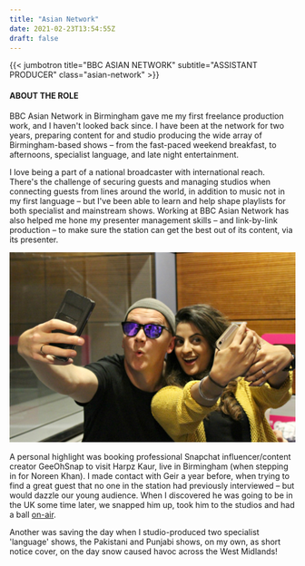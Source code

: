 ```yaml
---
title: "Asian Network"
date: 2021-02-23T13:54:55Z
draft: false
---
```

{{< jumbotron title="BBC ASIAN NETWORK" subtitle="ASSISTANT PRODUCER" class="asian-network" >}}
<section id="works"></section>
<div class="container">
	<div class="row centered mt mb">
		<div class="col-lg-8 col-lg-offset-2">
			<h4>ABOUT THE ROLE</h4>
			<p>
				BBC Asian Network in Birmingham gave me my first freelance production work, and I haven't looked back since. I have been at the network for two years, preparing content for and studio producing the wide array of Birmingham-based shows – from the fast-paced weekend breakfast, to afternoons, specialist language, and late night entertainment.
			</p>
			<p>
				I love being a part of a national broadcaster with international reach. There's the challenge of securing guests and managing studios when connecting guests from lines around the world, in addition to music not in my first language – but I've been able to learn and help shape playlists for both specialist and mainstream shows. Working at BBC Asian Network has also helped me hone my presenter management skills – and link-by-link production – to make sure the station can get the best out of its content, via its presenter.
			</p>
		</div>
		<div class="col-lg-10 col-lg-offset-1 mt-half">
			<img class="img-responsive" src="/img/portfolio/asian-network-feature.jpg">
		</div>
		<div class="col-lg-8 col-lg-offset-2 mt-half">
			<p>
				A personal highlight was booking professional Snapchat influencer/content creator GeeOhSnap to visit Harpz Kaur, live in Birmingham (when stepping in for Noreen Khan). I made contact with Geir a year before, when trying to find a great guest that no one in the station had previously interviewed – but would dazzle our young audience. When I discovered he was going to be in the UK some time later, we snapped him up, took him to the studios and had a ball <a href="http://www.bbc.co.uk/programmes/p048lvh8" target="_blank">on-air</a>.
			</p>
			<p>
				Another was saving the day when I studio-produced two specialist 'language' shows, the Pakistani and Punjabi shows, on my own, as short notice cover, on the day snow caused havoc across the West Midlands!
			</p>
		</div>
	</div><! --/row -->
</div><! --/container -->

